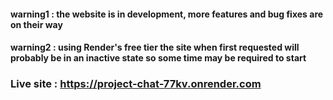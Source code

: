 #### warning1 : the website is in development, more features and bug fixes are on their way
#### warning2 : using Render's free tier the site when first requested will probably be in an inactive state so some time may be required to start

### Live site : https://project-chat-77kv.onrender.com